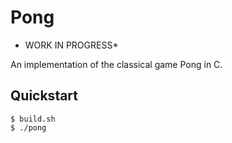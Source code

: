 # Pong

* WORK IN PROGRESS*

An implementation of the classical game Pong in C.

## Quickstart
```console
$ build.sh
$ ./pong
```
